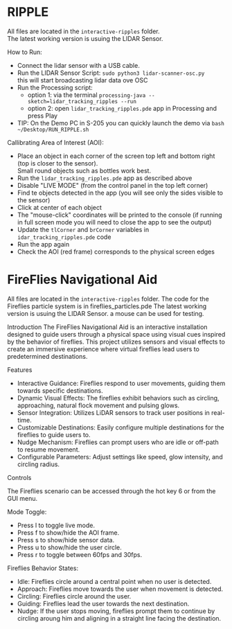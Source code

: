 # RIPPLE

All files are located in the `interactive-ripples` folder.  
The latest working version is usuing the LIDAR Sensor.
 
 How to Run:
 * Connect the lidar sensor with a USB cable.
 * Run the LIDAR Sensor Script: `sudo python3 lidar-scanner-osc.py`  
 this will start broadcasting lidar data ove OSC
 * Run the Processing script: 
    * option 1: via the terminal `processing-java --sketch=lidar_tracking_ripples --run`
    * option 2: open `lidar_tracking_ripples.pde` app in Processing and press Play
 * TIP: On the Demo PC in S-205 you can quickly launch the demo via `bash ~/Desktop/RUN_RIPPLE.sh`
 
 Callibrating Area of Interest (AOI):
 * Place an object in each corner of the screen top left and bottom right (top is closer to the sensor).  
   Small round objects such as bottles work best. 
 * Run the `lidar_tracking_ripples.pde` app as described above
 * Disable "LIVE MODE" (from the control panel in the top left corner)
 * Find te objects detected in the app (you will see only the sides visible to the sensor)
 * Click at center of each object
 * The "mouse-click" coordinates will be printed to the console (if running in full screen mode you will need to close the app to see the output)
 * Update the `tlCorner` and `brCorner` variables in `idar_tracking_ripples.pde` code 
 * Run the app again
 * Check the AOI (red frame) corresponds to the physical screen edges

 
 # FireFlies Navigational Aid

All files are located in the `interactive-ripples` folder. The code for the Fireflies particle system is in fireflies_particles.pde
The latest working version is usuing the LIDAR Sensor. a mouse can be used for testing. 

Introduction
The FireFlies Navigational Aid is an interactive installation designed to guide users through a physical space using visual cues inspired by the behavior of fireflies. This project utilizes sensors and visual effects to create an immersive experience where virtual fireflies lead users to predetermined destinations. 

Features
* Interactive Guidance: Fireflies respond to user movements, guiding them towards specific destinations.
* Dynamic Visual Effects: The fireflies exhibit behaviors such as circling, approaching, natural flock movement and pulsing glows.
* Sensor Integration: Utilizes LiDAR sensors to track user positions in real-time.
* Customizable Destinations: Easily configure multiple destinations for the fireflies to guide users to.
* Nudge Mechanism: Fireflies can prompt users who are idle or off-path to resume movement.
* Configurable Parameters: Adjust settings like speed, glow intensity, and circling radius.

Controls

The Fireflies scenario can be accessed through the hot key 6 or from the GUI menu.

Mode Toggle:
* Press l to toggle live mode.
* Press f to show/hide the AOI frame.
* Press s to show/hide sensor data.
* Press u to show/hide the user circle.
* Press r to toggle between 60fps and 30fps.

Fireflies Behavior
States:

* Idle: Fireflies circle around a central point when no user is detected.
* Approach: Fireflies move towards the user when movement is detected.
* Circling: Fireflies circle around the user.
* Guiding: Fireflies lead the user towards the next destination.
* Nudge: If the user stops moving, fireflies prompt them to continue by circling aroung him and aligning in a straight line facing the destination.